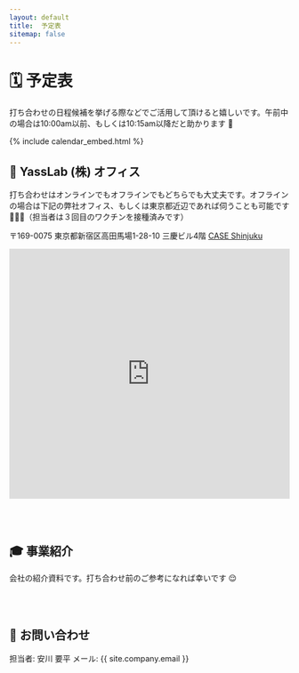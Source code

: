 ```yaml
---
layout: default
title:  予定表
sitemap: false
---
```


# 🗓 予定表

打ち合わせの日程候補を挙げる際などでご活用して頂けると嬉しいです。午前中の場合は10:00am以前、もしくは10:15am以降だと助かります 🙏

{% include calendar_embed.html %}


## 🏢 YassLab (株) オフィス

打ち合わせはオンラインでもオフラインでもどちらでも大丈夫です。オフラインの場合は下記の弊社オフィス、もしくは東京都近辺であれば伺うことも可能です 🏢🏃💨（担当者は３回目のワクチンを接種済みです）

〒169-0075 東京都新宿区高田馬場1-28-10
三慶ビル4階 [CASE Shinjuku](https://case-shinjuku.com/access)

<iframe src="https://www.google.com/maps/embed?pb=!1m18!1m12!1m3!1d3239.5695701584677!2d139.70256311535158!3d35.71220838018707!2m3!1f0!2f0!3f0!3m2!1i1024!2i768!4f13.1!3m3!1m2!1s0x60188d3964426561%3A0xb2ef2027d0e385c4!2sYassLab!5e0!3m2!1sja!2sjp!4v1518667098303" width="100%" height="450" frameborder="0" style="border:0" allowfullscreen></iframe>

<br><br>

## 🎓 事業紹介

会社の紹介資料です。打ち合わせ前のご参考になれば幸いです 😌

<script async class="speakerdeck-embed" data-id="6e92c58f2c664d89b10b54d6db00d750" data-ratio="1.33333333333333" src="//speakerdeck.com/assets/embed.js"></script>

<br><br>

## 📨 お問い合わせ

担当者: 安川 要平
メール: {{ site.company.email }}

<div id="contact"></div>
